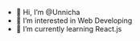 - 👋 Hi, I’m @Unnicha
- 👀 I’m interested in Web Developing
- 🌱 I’m currently learning React.js
<!-- - 💞️ I’m looking to collaborate on ... -->
<!-- - 📫 How to reach me ... -->

<!---
Unnicha/Unnicha is a ✨ special ✨ repository because its `README.md` (this file) appears on your GitHub profile.
You can click the Preview link to take a look at your changes.
--->
